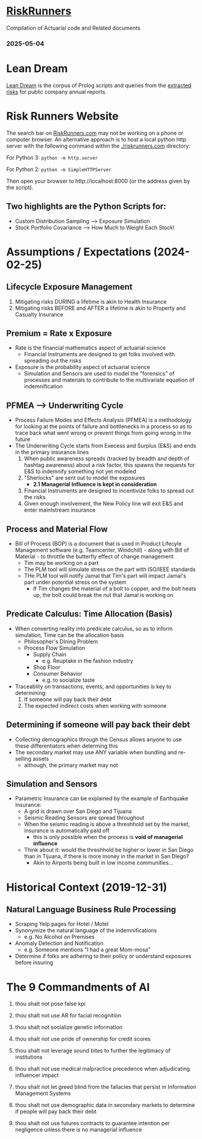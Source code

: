 # [RiskRunners](https://riskrunners.com)
Compilation of Actuarial code and Related documents

### 2025-05-04

# Lean Dream

[Lean Dream](./lean-dream/) is the corpus of Prolog scripts and queries from the [extracted risks](../riskrunners.com/) for public company annual reports.


# Risk Runners Website

The search bar on [RiskRunners.com](https://riskrunners.com) may not be working on a phone or computer browser. An alternative approach is to host a local python http server with the following command within the [./riskrunners.com](./riskrunners.com/) directory:

For Python 3: ```python -m http.server```

For Python 2: ```python -m SimpleHTTPServer```

Then open your browser to http://localhost:8000 (or the address given by the script).

## Two highlights are the Python Scripts for:


- Custom Distribution Sampling --> Exposure Simulation
- Stock Portfolio Covariance --> How Much to Weight Each Stock!


# Assumptions / Expectations (2024-02-25)

## Lifecycle Exposure Management

1. Mitigating risks DURING a lifetime is akin to Health Insurance
2. Mitigating risks BEFORE and AFTER a lifetime is akin to Property and Casualty Insurance

## Premium = Rate x Exposure

- Rate is the financial mathematics aspect of actuarial science
    - Financial Instruments are designed to get folks involved with spreading out the risks
- Exposure is the probability aspect of actuarial science
    - Simulation and Sensors are used to model the "forensics" of processes and materials to contribute to the multivariate equation of indemnification

## PFMEA --> Underwriting Cycle

- Process Failure Modes and Effects Analysis (PFMEA) is a methodology for looking at the points of failure and bottlenecks in a process so as to trace back what went wrong or prevent things from going wrong in the future
- The Underwriting Cycle starts from Execess and Surplus (E&S) and ends in the primary insurance lines
    1. When public awareness spreads (tracked by breadth and depth of hashtag awareness) about a risk factor, this spawns the requests for E&S to indemnify something not yet modeled
    2. "Sherlocks" are sent out to model the exposures
        - **2.1 Managerial Influence is kept in consideration**
    3. Financial Instruments are designed to incentivize folks to spread out the risks
    4. Given enough involvement, the New Policy line will exit E&S and enter maintstream insurance

## Process and Material Flow

- Bill of Process (BOP) is a document that is used in Product Lifecyle Management software (e.g. Teamcenter, Windchill) - along with Bill of Material - to throttle the butterfly effect of change management
    - Tim may be working on a part
    - The PLM tool will simulate stress on the part with ISO/IEEE standards
    - THe PLM tool will notify Jamal that Tim's part will impact Jamal's part under potential stress on the system
        - If Tim changes the material of a bolt to copper, and the bolt heats up, the bolt could break the nut that Jamal is working on

## Predicate Calculus: Time Allocation (Basis)

- When converting reality into predicate calculus, so as to inform simulation, Time can be the allocation basis
    - Philosopher's DIning Problem
    - Process Flow Simulation
        - Supply Chain
            - e.g. Reuptake in the fashion industry
        - Shop Floor
        - Consumer Behavior
            - e.g. to socialize taste
- Traceablity on transactions, events, and opportunities is key to determining:
    1. If someone will pay back their debt
    2. The expected indirect costs when working with someone

## Determining if someone will pay back their debt

- Collecting demographics through the Census allows anyone to use these differentiators when determing this
- The secondary market may use ANY variable when bundling and re-selling assets
    - although, the primary market may not

## Simulation and Sensors

- Parametric Insurance can be explained by the example of Earthquake Insurance:
    - A grid is drawn over San Diego and Tijuana
    - Seismic Reading Sensors are spread throughout
    - When the seismic reading is above a threshhold set by the market, insurance is automatically paid off
        - this is only possible when the process is **void of managerial influence**
    - Think about it: would the threshhold be higher or lower in San Diego than in Tijuana, if there is more money in the market in San Diego?
        - Akin to Airports being built in low income communities...

# Historical Context (2019-12-31)

## Natural Language Business Rule Processing

- Scraping Yelp pages for Hotel / Motel
- Synonymize the natural language of the indemnifications
    - e.g. No Alcohol on Premises
- Anomaly Detection and Notification
    - e.g. Someone mentions "I had a great Mom-mosa"
- Determine if folks are adhering to their policy or understand exposures before insuring




# The 9 Commandments of AI



1. thou shalt not pose false kpi

2. thou shalt not use AR for facial recognition

3. thou shalt not socialize genetic information

4. thou shalt not use pride of ownership for credit scores

5. thou shalt not leverage sound bites to further the legitimacy of institutions

6. thou shalt not use medical malpractice precedence when adjudicating influencer impact

7. thou shalt not let greed blind from the fallacies that persist in Information Management Systems

8. thou shalt not use demographic data in secondary markets to determine if people will pay back their debt

9. thou shalt not use futures contracts to guarantee intention per negligence unless there is no managerial influence

